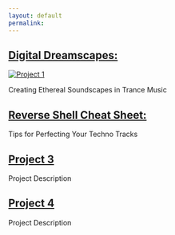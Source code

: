 ```yaml
---
layout: default
permalink:
---
```


## [Digital Dreamscapes:](#digital-dreamscapes)
<a href="project1.html">
  <img class="project-image" src="https://blankrecordings.files.wordpress.com/2014/03/black-and-white-spiral-abstract-hd-wallpaper-1920x1080-8858.jpg" alt="Project 1">
</a>


Creating Ethereal Soundscapes in Trance Music

## [Reverse Shell Cheat Sheet:](/Reverse-Shell-Cheat-Sheet/) 

  

Tips for Perfecting Your Techno Tracks

## [Project 3](#project3)
Project Description


## [Project 4](#project4)
Project Description